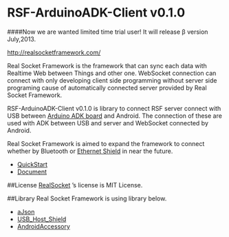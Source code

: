 RSF-ArduinoADK-Client v0.1.0
=====================
####Now we are wanted limited time trial user! It will release β version July,2013.

http://realsocketframework.com/
  
Real Socket Framework is the framework that can sync each data with Realtime Web between Things and other one.
WebSocket connection can connect with only developing client side programming
without server side programing cause of automatically connected server provided by Real Socket Framework.


RSF-ArduinoADK-Client v0.1.0 is library to connect RSF server connect 
with USB between [Arduino ADK board](http://arduino.cc/en/Main/ArduinoBoardADK) and Android.
The connection of these are used with ADK between USB and server and WebSocket connected by Android.


Real Socket Framework is aimed to expand the framework to connect 
whether by Bluetooth or [Ethernet Shield](http://arduino.cc/en/Main/ArduinoEthernetShield) in near the future.


* [QuickStart](https://github.com/RealSocketFramework/RSF-ArduinoADK-Client/wiki/QuickStart)
* [Document](https://github.com/RealSocketFramework/RSF-ArduinoADK-Client/wiki/Document)

##License
[RealSocket](https://github.com/RealSocketFramework/RSF-ArduinoADK-Client/tree/master/Arduino-Libraries/RealSocket)
’s license is MIT License.

##Library
Real Socket Framework is using library below.
* [aJson](https://github.com/interactive-matter/aJson)
* [USB_Host_Shield](https://github.com/felis/USB_Host_Shield)
* [AndroidAccessory](http://developer.android.com/tools/adk/adk2.html)
